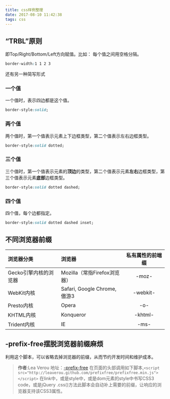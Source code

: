 ```yaml
---
title: css样例整理
date: 2017-08-10 11:42:38
tags: css
---
```

## “TRBL”原则
即Top/Right/Bottom/Left方向赋值。比如：
每个值之间用空格分隔。

```css
border-width:1 1 2 3
```
还有另一种简写形式
### 一个值
一个值时，表示四边都是这个值。
```css
border-style:solid;
```
### 两个值
两个值时，第一个值表示元素上下边框类型，第二个值表示左右边框类型。
```css
border-style:solid dotted;
```
### 三个值
三个值时，第一个值表示元素的**顶边**的类型，第二个值表示元素**左右**边框类型，第三个值表示元素**底部**边框类型。
```css
border-style:solid dotted dashed;
```
### 四个值
四个值，每个边都指定。

```css
border-style:solid dotted dashed inset;
```
## 不同浏览器前缀
|浏览器分类|浏览器|私有属性的前端缀|
|:-|:-|:-:|
|Gecko引擎内核的浏览器|Mozilla（常指Firefox浏览器）|-moz-|
|WebKit内核|Safari, Google Chrome,傲游3|-webkit-|
|Presto内核|Opera|-o-|
|KHTML内核|Konqueror|-khtml-|
|Trident内核|IE|-ms-|

## -prefix-free摆脱浏览器前缀麻烦
利用这个脚本，可以省略去掉浏览器的前缀，从而节约开发时间和维护成本。
>**作者**:Lea Verou
>地址：[-prefix-free](http://leaverou.github.io/prefixfree/ "官网地址")
>在页面的头部调用如下脚本,`<script src="http://leaverou.github.com/prefixfree/prefixfree.min.js"></script>`
>在link中，或是style中，或是dom元素的style中书写CSS3 code，或是jQuery .css()方法此脚本会自动补上需要的前缀，让响应的浏览器支持该CSS3属性。


